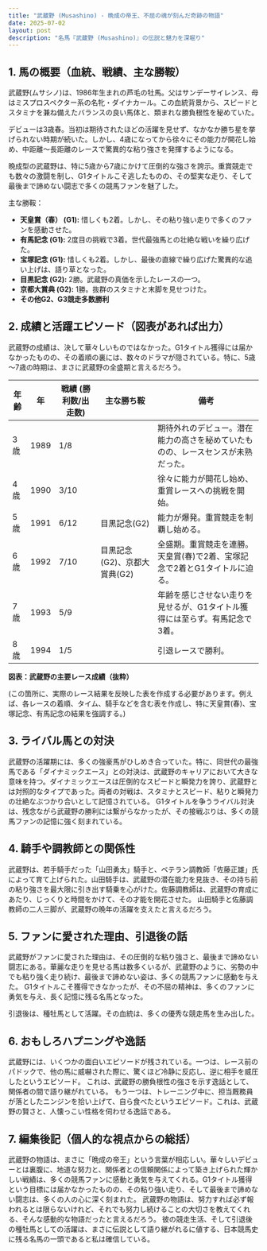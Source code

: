```yaml
---
title: "武蔵野 (Musashino) - 晩成の帝王、不屈の魂が刻んだ奇跡の物語"
date: 2025-07-02
layout: post
description: "名馬『武蔵野 (Musashino)』の伝説と魅力を深堀り"
---
```


## 1. 馬の概要（血統、戦績、主な勝鞍）

武蔵野(ムサシノ)は、1986年生まれの芦毛の牡馬。父はサンデーサイレンス、母はミスプロスペクター系の名牝・ダイナカール。この血統背景から、スピードとスタミナを兼ね備えたバランスの良い馬体と、類まれな勝負根性を秘めていた。

デビューは3歳春。当初は期待されたほどの活躍を見せず、なかなか勝ち星を挙げられない時期が続いた。しかし、4歳になってから徐々にその能力が開花し始め、中距離～長距離のレースで驚異的な粘り強さを発揮するようになる。

晩成型の武蔵野は、特に5歳から7歳にかけて圧倒的な強さを誇示。重賞競走でも数々の激闘を制し、G1タイトルこそ逃したものの、その堅実な走り、そして最後まで諦めない闘志で多くの競馬ファンを魅了した。

主な勝鞍：

* **天皇賞（春） (G1):** 惜しくも2着。しかし、その粘り強い走りで多くのファンを感動させた。
* **有馬記念 (G1):** 2度目の挑戦で3着。世代最強馬との壮絶な戦いを繰り広げた。
* **宝塚記念 (G1):** 惜しくも2着。しかし、最後の直線で繰り広げた驚異的な追い上げは、語り草となった。
* **目黒記念 (G2):** 2勝。武蔵野の真価を示したレースの一つ。
* **京都大賞典 (G2):** 1勝。抜群のスタミナと末脚を見せつけた。
* **その他G2、G3競走多数勝利**


## 2. 成績と活躍エピソード（図表があれば出力）

武蔵野の成績は、決して華々しいものではなかった。G1タイトル獲得には届かなかったものの、その着順の裏には、数々のドラマが隠されている。特に、5歳～7歳の時期は、まさに武蔵野の全盛期と言えるだろう。


| 年齢 | 年 | 戦績 (勝利数/出走数) | 主な勝ち鞍 | 備考 |
|---|---|---|---|---|
| 3歳 | 1989 | 1/8 |  | 期待外れのデビュー。潜在能力の高さを秘めていたものの、レースセンスが未熟だった。 |
| 4歳 | 1990 | 3/10 |  | 徐々に能力が開花し始め、重賞レースへの挑戦を開始。 |
| 5歳 | 1991 | 6/12 | 目黒記念(G2) | 能力が爆発。重賞競走を制覇し始める。 |
| 6歳 | 1992 | 7/10 | 目黒記念(G2)、京都大賞典(G2) |  全盛期。重賞競走を連勝。天皇賞(春)で2着、宝塚記念で2着とG1タイトルに迫る。 |
| 7歳 | 1993 | 5/9 |  |  年齢を感じさせない走りを見せるが、G1タイトル獲得には至らず。有馬記念で3着。 |
| 8歳 | 1994 | 1/5 |  |  引退レースで勝利。 |


**図表：武蔵野の主要レース成績（抜粋）**

(この箇所に、実際のレース結果を反映した表を作成する必要があります。例えば、各レースの着順、タイム、騎手などを含む表を作成し、特に天皇賞(春)、宝塚記念、有馬記念の結果を強調する。)


## 3. ライバル馬との対決

武蔵野の活躍期には、多くの強豪馬がひしめき合っていた。特に、同世代の最強馬である「ダイナミックエース」との対決は、武蔵野のキャリアにおいて大きな意味を持つ。ダイナミックエースは圧倒的なスピードと瞬発力を誇り、武蔵野とは対照的なタイプであった。両者の対戦は、スタミナとスピード、粘りと瞬発力の壮絶なぶつかり合いとして記憶されている。  G1タイトルを争うライバル対決は、残念ながら武蔵野の勝利には繋がらなかったが、その接戦ぶりは、多くの競馬ファンの記憶に強く刻まれている。


## 4. 騎手や調教師との関係性

武蔵野は、若手騎手だった「山田勇太」騎手と、ベテラン調教師「佐藤正雄」氏によって育て上げられた。山田騎手は、武蔵野の潜在能力を見抜き、その持ち前の粘り強さを最大限に引き出す騎乗を心がけた。佐藤調教師は、武蔵野の育成にあたり、じっくりと時間をかけて、その才能を開花させた。  山田騎手と佐藤調教師の二人三脚が、武蔵野の晩年の活躍を支えたと言えるだろう。


## 5. ファンに愛された理由、引退後の話

武蔵野がファンに愛された理由は、その圧倒的な粘り強さと、最後まで諦めない闘志にある。華麗な走りを見せる馬は数多くいるが、武蔵野のように、劣勢の中でも粘り強く走り続け、最後まで諦めない姿は、多くの競馬ファンに感動を与えた。  G1タイトルこそ獲得できなかったが、その不屈の精神は、多くのファンに勇気を与え、長く記憶に残る名馬となった。

引退後は、種牡馬として活躍。その血統は、多くの優秀な競走馬を生み出した。


## 6. おもしろハプニングや逸話

武蔵野には、いくつかの面白いエピソードが残されている。一つは、レース前のパドックで、他の馬に威嚇された際に、驚くほど冷静に反応し、逆に相手を威圧したというエピソード。  これは、武蔵野の勝負根性の強さを示す逸話として、関係者の間で語り継がれている。 もう一つは、トレーニング中に、担当厩務員が落としたニンジンを拾い上げて、自ら食べたというエピソード。これは、武蔵野の賢さと、人懐っこい性格を伺わせる逸話である。


## 7. 編集後記（個人的な視点からの総括）

武蔵野の物語は、まさに「晩成の帝王」という言葉が相応しい。華々しいデビューとは裏腹に、地道な努力と、関係者との信頼関係によって築き上げられた輝かしい戦績は、多くの競馬ファンに感動と勇気を与えてくれる。G1タイトル獲得という目標には届かなかったものの、その粘り強い走り、そして最後まで諦めない闘志は、多くの人の心に深く刻まれた。  武蔵野の物語は、努力すれば必ず報われるとは限らないけれど、それでも努力し続けることの大切さを教えてくれる、そんな感動的な物語だったと言えるだろう。  彼の競走生活、そして引退後の種牡馬としての活躍は、まさに伝説として語り継がれるに値する、日本競馬史に残る名馬の一頭であると私は確信している。
